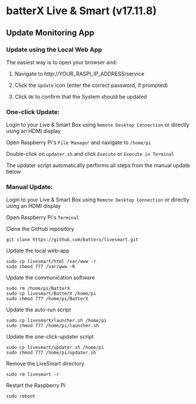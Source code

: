 # batterX Live & Smart (v17.11.8)

## Update Monitoring App

### Update using the Local Web App

The easiest way is to open your browser and:

1. Navigate to http://YOUR_RASPI_IP_ADDRESS/service

2. Click the `Update` icon (enter the correct password, if prompted)

3. Click `OK` to confirm that the System should be updated


### One-click Update:

Login to your Live & Smart Box using `Remote Desktop Connection` or directly using an HDMI display

Open Raspberry Pi's `File Manager` and navigate to `/home/pi`

Double-click on `updater.sh` and click `Execute` or `Execute in Terminal`

The updater script automatically performs all steps from the manual update below

### Manual Update:

Login to your Live & Smart Box using `Remote Desktop Connection` or directly using an HDMI display

Open Raspberry Pi's `Terminal`

Clone the GitHub repository
```
git clone https://github.com/batterx/livesmart.git
```

Update the local web-app
```
sudo cp livesmart/html /var/www -r
sudo chmod 777 /var/www -R
```

Update the communication software
```
sudo rm /home/pi/BatterX
sudo cp livesmart/BatterX /home/pi
sudo chmod 777 /home/pi/BatterX
```

Update the auto-run script
```
sudo cp livesmart/launcher.sh /home/pi
sudo chmod 777 /home/pi/launcher.sh
```

Update the one-click-updater script
```
sudo cp livesmart/updater.sh /home/pi
sudo chmod 777 /home/pi/updater.sh
```

Remove the LiveSmart directory
```
sudo rm livesmart -r
```

Restart the Raspberry Pi
```
sudo reboot
```
